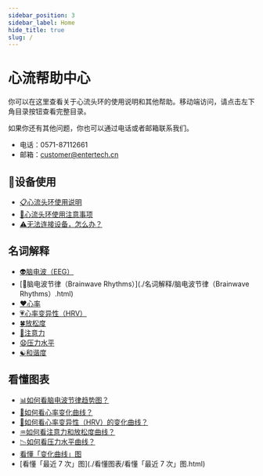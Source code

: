 ```yaml
---
sidebar_position: 3
sidebar_label: Home
hide_title: true
slug: /
---
```


# 心流帮助中心

你可以在这里查看关于心流头环的使用说明和其他帮助。移动端访问，请点击左下角目录按钮查看完整目录。

如果你还有其他问题，你也可以通过电话或者邮箱联系我们。

* 电话：0571-87112661
* 邮箱：customer@entertech.cn

## 📲设备使用
* [📋心流头环使用说明](./设备使用/心流头环使用说明.html)
* [📌心流头环使用注意事项](./设备使用/心流头环使用注意事项.html)
* [⚠️无法连接设备，怎么办？](./设备使用/无法连接设备，怎么办？.html)

## 名词解释
* [👽脑电波（EEG）](./名词解释/脑电波（EEG）.html)
* [🔋脑电波节律（Brainwave Rhythms）](./名词解释/脑电波节律（Brainwave Rhythms）.html)
* [❤️心率](./名词解释/心率.html)
* [💗心率变异性（HRV）](./名词解释/心率变异性（HRV）.html)
* [🍀放松度](./名词解释/放松度.html)
* [🎯注意力](./名词解释/注意力.html)
* [😧压力水平](./名词解释/压力水平.html)
* [☯️和谐度](./名词解释/和谐度（Coherence）.html)

## 看懂图表
* [📊如何看脑电波节律趋势图？](./看懂图表/如何看脑电波节律趋势图？.html)
* [💖如何看心率变化曲线？](./看懂图表/如何看心率变化曲线？.html)
* [💓如何看心率变异性（HRV）的变化曲线？](./看懂图表/如何看心率变异性（HRV）的变化曲线？.html)
* [♒如何看注意力和放松度曲线？](./看懂图表/♒如何看注意力和放松度曲线？.html)
* [📉如何看压力水平曲线？](./看懂图表/如何看压力水平曲线？.html)
* [看懂「变化曲线」图](./看懂图表/看懂「变化曲线」图.html)
* [看懂「最近 7 次」图](./看懂图表/看懂「最近 7 次」图.html)
